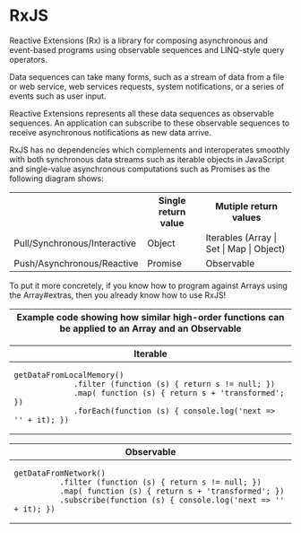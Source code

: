# RxJS

Reactive Extensions (Rx) is a library for composing asynchronous and event-based programs using observable sequences and LINQ-style query operators.

Data sequences can take many forms, such as a stream of data from a file or web service, web services requests, system notifications, or a series of events such as user input.

Reactive Extensions represents all these data sequences as observable sequences. An application can subscribe to these observable sequences to receive asynchronous notifications as new data arrive.

RxJS has no dependencies which complements and interoperates smoothly with both synchronous data streams such as iterable objects in JavaScript and single-value asynchronous computations such as Promises as the following diagram shows:

<center>
<table>
   <th></th><th>Single return value</th><th>Mutiple return values</th>
   <tr>
      <td>Pull/Synchronous/Interactive</td>
      <td>Object</td>
      <td>Iterables (Array | Set | Map | Object)</td>
   </tr>
   <tr>
      <td>Push/Asynchronous/Reactive</td>
      <td>Promise</td>
      <td>Observable</td>
   </tr>
</table>
</center>

To put it more concretely, if you know how to program against Arrays using the Array#extras, then you already know how to use RxJS!

<center><table>
 <thead>
  <tr><th style="text-align:center;" colspan="2">Example code showing how similar high-order functions can be applied to an Array and an Observable</th></tr>
 </thead>
 <tbody>
  <center>
    <table>
         <thead>
           <tr><th style="text-align:center;">Iterable</th></tr>
         </thead>
         <tbody>
           <tr>
             <td><pre><code>getDataFromLocalMemory()
             .filter (function (s) { return s != null; })
             .map( function (s) { return s + 'transformed'; })
             .forEach(function (s) { console.log('next => '' + it); })</code></pre></td>
           </tr>
         </tbody>
    </table>
  </center> 
  <center>
    <table>
      <thead>
        <tr><th style="text-align:center;">Observable</th></tr>
      </thead>
      <tbody>
        <tr>
          <td><pre><code>getDataFromNetwork()
          .filter (function (s) { return s != null; })
          .map( function (s) { return s + 'transformed'; })
          .subscribe(function (s) { console.log('next => '' + it); })</code></pre></td>
        </tr>
      </tbody>
    </table>
  </center>
 </tbody>
</table></center>
